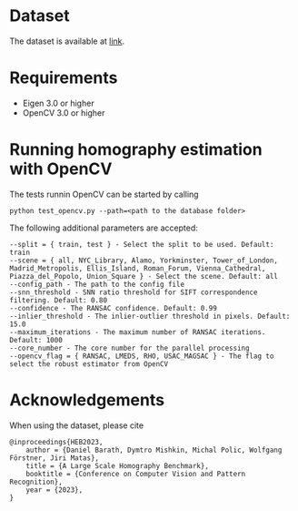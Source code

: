# Dataset

The dataset is available at [link](https://polybox.ethz.ch/index.php/s/R5sPelZ8688It92).

# Requirements

- Eigen 3.0 or higher
- OpenCV 3.0 or higher

# Running homography estimation with OpenCV

The tests runnin OpenCV can be started by calling
```
python test_opencv.py --path=<path to the database folder>
```

The following additional parameters are accepted:
```
--split = { train, test } - Select the split to be used. Default: train
--scene = { all, NYC_Library, Alamo, Yorkminster, Tower_of_London, Madrid_Metropolis, Ellis_Island, Roman_Forum, Vienna_Cathedral, Piazza_del_Popolo, Union_Square } - Select the scene. Default: all
--config_path - The path to the config file
--snn_threshold - SNN ratio threshold for SIFT correspondence filtering. Default: 0.80
--confidence - The RANSAC confidence. Default: 0.99
--inlier_threshold - The inlier-outlier threshold in pixels. Default: 15.0
--maximum_iterations - The maximum number of RANSAC iterations. Default: 1000
--core_number - The core number for the parallel processing
--opencv_flag = { RANSAC, LMEDS, RHO, USAC_MAGSAC } - The flag to select the robust estimator from OpenCV
```

# Acknowledgements

When using the dataset, please cite

```
@inproceedings{HEB2023,
	author = {Daniel Barath, Dymtro Mishkin, Michal Polic, Wolfgang Förstner, Jiri Matas},
	title = {A Large Scale Homography Benchmark},
	booktitle = {Conference on Computer Vision and Pattern Recognition},
	year = {2023},
}

```
